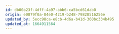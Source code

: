 ```yaml
---
id: db00a23f-4dff-4a97-abb6-ca5bcd61dab0
origin: e0879f0a-84e0-4219-b248-79828516256e
updated_by: 5ecc98ca-e8cb-4d6a-b41d-360bc334b495
updated_at: 1664911564
---
```

